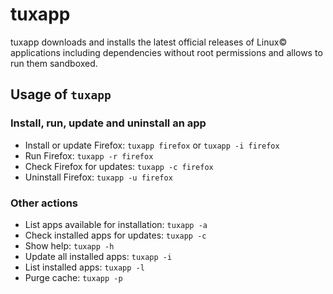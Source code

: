 # tuxapp

tuxapp downloads and installs the latest official releases of Linux© applications including dependencies without root permissions and allows to run them sandboxed.

## Usage of `tuxapp`

### Install, run, update and uninstall an app

- Install or update Firefox: `tuxapp firefox` or `tuxapp -i firefox`
- Run Firefox: `tuxapp -r firefox`
- Check Firefox for updates: `tuxapp -c firefox`
- Uninstall Firefox: `tuxapp -u firefox`

### Other actions

- List apps available for installation: `tuxapp -a`
- Check installed apps for updates: `tuxapp -c`
- Show help: `tuxapp -h`
- Update all installed apps: `tuxapp -i`
- List installed apps: `tuxapp -l`
- Purge cache: `tuxapp -p`
